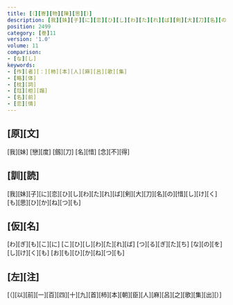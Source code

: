 ```yaml
---
title: [（][寄][物][陳][思][）]
description: [我][妹][子][に][恋][ひ][し][わ][た][れ][ば][剣][大][刀][名][の][惜][し][け][く][も][思][ひ][か][ね][つ][も]
position: 2499
category: [巻]11
version: '1.0'
volume: 11
comparison:
- [な][し]
keywords:
- [作][者][：][柿][本][人][麻][呂][歌][集]
- [略][体]
- [枕][詞]
- [尫][柜][蹋]
- [名][前]
- [恋][情]
---
```


## [原][文]

[我][妹] [戀][度] [劔][刀] [名][惜] [念][不][得]

## [訓][読]

[我][妹][子][に][恋][ひ][し][わ][た][れ][ば][剣][大][刀][名][の][惜][し][け][く][も][思][ひ][か][ね][つ][も]

## [仮][名]

[わ][ぎ][も][こ][に] [こ][ひ][し][わ][た][れ][ば] [つ][る][ぎ][た][ち] [な][の][を][し][け][く][も] [お][も][ひ][か][ね][つ][も]

## [左][注]

[（][以][前][一][百][四][十][九][首][柿][本][朝][臣][人][麻][呂][之][歌][集][出][）]
